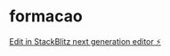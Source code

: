 # formacao

[Edit in StackBlitz next generation editor ⚡️](https://stackblitz.com/~/github.com/Ovitozinn/formacao)